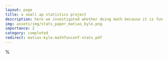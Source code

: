 ```yaml
---
layout: page
title: a small ap statistics project
description: here we investigated whether doing math because it is fun has an association with average confidence in solving math problems among high school students
img: assets/img/stats_paper_matias_kyle.png
importance: 2
category: completed
redirect: matias-kyle-mathfunconf-stats.pdf
---
```




  %<object src="assets/pdf/matias-kyle-mathfunconf-stats.pdf" frameborder="0" height="500" width="1000">
  </object>



